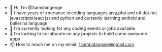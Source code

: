 - 👋 Hi, I’m @Samshingenge
- 👀 I have years of xperiance in coding languages java,php and c# dot.net javascripts(react js) and python and currently learning android and ballerina language
- 🌱 I’m currently looking for any coding events or jobs available 
- 💞️ I’m looking to collaborate on any projects to build some awesome apps
- 📫 How to reach me on my email: 1samnatangwe@gmail.com

<!---
Samshingenge/Samshingenge is a ✨ special ✨ repository because its `README.md` (this file) appears on your GitHub profile.
You can click the Preview link to take a look at your changes.
--->
